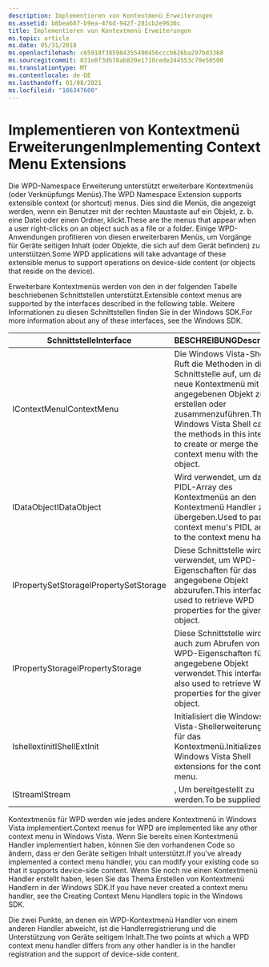 ```yaml
---
description: Implementieren von Kontextmenü Erweiterungen
ms.assetid: b8bea667-b9ea-476d-942f-281cb2e9636c
title: Implementieren von Kontextmenü Erweiterungen
ms.topic: article
ms.date: 05/31/2018
ms.openlocfilehash: c65918f385984355490456cccb626ba297bd3368
ms.sourcegitcommit: 831e8f3db78ab820e1710cede244553c70e50500
ms.translationtype: MT
ms.contentlocale: de-DE
ms.lasthandoff: 01/08/2021
ms.locfileid: "106347600"
---
```

# <a name="implementing-context-menu-extensions"></a><span data-ttu-id="e4f49-103">Implementieren von Kontextmenü Erweiterungen</span><span class="sxs-lookup"><span data-stu-id="e4f49-103">Implementing Context Menu Extensions</span></span>

<span data-ttu-id="e4f49-104">Die WPD-Namespace Erweiterung unterstützt erweiterbare Kontextmenüs (oder Verknüpfungs Menüs).</span><span class="sxs-lookup"><span data-stu-id="e4f49-104">The WPD Namespace Extension supports extensible context (or shortcut) menus.</span></span> <span data-ttu-id="e4f49-105">Dies sind die Menüs, die angezeigt werden, wenn ein Benutzer mit der rechten Maustaste auf ein Objekt, z. b. eine Datei oder einen Ordner, klickt.</span><span class="sxs-lookup"><span data-stu-id="e4f49-105">These are the menus that appear when a user right-clicks on an object such as a file or a folder.</span></span> <span data-ttu-id="e4f49-106">Einige WPD-Anwendungen profitieren von diesen erweiterbaren Menüs, um Vorgänge für Geräte seitigen Inhalt (oder Objekte, die sich auf dem Gerät befinden) zu unterstützen.</span><span class="sxs-lookup"><span data-stu-id="e4f49-106">Some WPD applications will take advantage of these extensible menus to support operations on device-side content (or objects that reside on the device).</span></span>

<span data-ttu-id="e4f49-107">Erweiterbare Kontextmenüs werden von den in der folgenden Tabelle beschriebenen Schnittstellen unterstützt.</span><span class="sxs-lookup"><span data-stu-id="e4f49-107">Extensible context menus are supported by the interfaces described in the following table.</span></span> <span data-ttu-id="e4f49-108">Weitere Informationen zu diesen Schnittstellen finden Sie in der Windows SDK.</span><span class="sxs-lookup"><span data-stu-id="e4f49-108">For more information about any of these interfaces, see the Windows SDK.</span></span>



| <span data-ttu-id="e4f49-109">Schnittstelle</span><span class="sxs-lookup"><span data-stu-id="e4f49-109">Interface</span></span>           | <span data-ttu-id="e4f49-110">BESCHREIBUNG</span><span class="sxs-lookup"><span data-stu-id="e4f49-110">Description</span></span>                                                                                                                |
|---------------------|----------------------------------------------------------------------------------------------------------------------------|
| <span data-ttu-id="e4f49-111">IContextMenu</span><span class="sxs-lookup"><span data-stu-id="e4f49-111">IContextMenu</span></span>        | <span data-ttu-id="e4f49-112">Die Windows Vista-Shell Ruft die Methoden in dieser Schnittstelle auf, um das neue Kontextmenü mit dem angegebenen Objekt zu erstellen oder zusammenzuführen.</span><span class="sxs-lookup"><span data-stu-id="e4f49-112">The Windows Vista Shell calls the methods in this interface to create or merge the new context menu with the given object.</span></span> |
| <span data-ttu-id="e4f49-113">IDataObject</span><span class="sxs-lookup"><span data-stu-id="e4f49-113">IDataObject</span></span>         | <span data-ttu-id="e4f49-114">Wird verwendet, um das PIDL-Array des Kontextmenüs an den Kontextmenü Handler zu übergeben.</span><span class="sxs-lookup"><span data-stu-id="e4f49-114">Used to pass the context menu's PIDL array to the context menu handler.</span></span>                                                    |
| <span data-ttu-id="e4f49-115">IPropertySetStorage</span><span class="sxs-lookup"><span data-stu-id="e4f49-115">IPropertySetStorage</span></span> | <span data-ttu-id="e4f49-116">Diese Schnittstelle wird verwendet, um WPD-Eigenschaften für das angegebene Objekt abzurufen.</span><span class="sxs-lookup"><span data-stu-id="e4f49-116">This interface is used to retrieve WPD properties for the given object.</span></span>                                                    |
| <span data-ttu-id="e4f49-117">IPropertyStorage</span><span class="sxs-lookup"><span data-stu-id="e4f49-117">IPropertyStorage</span></span>    | <span data-ttu-id="e4f49-118">Diese Schnittstelle wird auch zum Abrufen von WPD-Eigenschaften für das angegebene Objekt verwendet.</span><span class="sxs-lookup"><span data-stu-id="e4f49-118">This interface is also used to retrieve WPD properties for the given object.</span></span>                                               |
| <span data-ttu-id="e4f49-119">Ishellextinit</span><span class="sxs-lookup"><span data-stu-id="e4f49-119">IShellExtInit</span></span>       | <span data-ttu-id="e4f49-120">Initialisiert die Windows Vista-Shellerweiterungen für das Kontextmenü.</span><span class="sxs-lookup"><span data-stu-id="e4f49-120">Initializes the Windows Vista Shell extensions for the context menu.</span></span>                                                       |
| <span data-ttu-id="e4f49-121">IStream</span><span class="sxs-lookup"><span data-stu-id="e4f49-121">IStream</span></span>             | <span data-ttu-id="e4f49-122">, Um bereitgestellt zu werden.</span><span class="sxs-lookup"><span data-stu-id="e4f49-122">To be supplied.</span></span>                                                                                                            |



 

<span data-ttu-id="e4f49-123">Kontextmenüs für WPD werden wie jedes andere Kontextmenü in Windows Vista implementiert.</span><span class="sxs-lookup"><span data-stu-id="e4f49-123">Context menus for WPD are implemented like any other context menu in Windows Vista.</span></span> <span data-ttu-id="e4f49-124">Wenn Sie bereits einen Kontextmenü Handler implementiert haben, können Sie den vorhandenen Code so ändern, dass er den Geräte seitigen Inhalt unterstützt.</span><span class="sxs-lookup"><span data-stu-id="e4f49-124">If you've already implemented a context menu handler, you can modify your existing code so that it supports device-side content.</span></span> <span data-ttu-id="e4f49-125">Wenn Sie noch nie einen Kontextmenü Handler erstellt haben, lesen Sie das Thema Erstellen von Kontextmenü Handlern in der Windows SDK.</span><span class="sxs-lookup"><span data-stu-id="e4f49-125">If you have never created a context menu handler, see the Creating Context Menu Handlers topic in the Windows SDK.</span></span>

<span data-ttu-id="e4f49-126">Die zwei Punkte, an denen ein WPD-Kontextmenü Handler von einem anderen Handler abweicht, ist die Handlerregistrierung und die Unterstützung von Geräte seitigem Inhalt.</span><span class="sxs-lookup"><span data-stu-id="e4f49-126">The two points at which a WPD context menu handler differs from any other handler is in the handler registration and the support of device-side content.</span></span>

 

 



